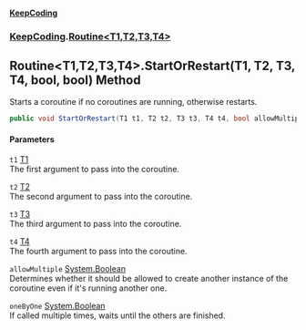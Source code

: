 #### [KeepCoding](index.md 'index')
### [KeepCoding](KeepCoding.md 'KeepCoding').[Routine&lt;T1,T2,T3,T4&gt;](Routine.T1.T2.T3.T4..md 'KeepCoding.Routine&lt;T1,T2,T3,T4&gt;')
## Routine&lt;T1,T2,T3,T4&gt;.StartOrRestart(T1, T2, T3, T4, bool, bool) Method
Starts a coroutine if no coroutines are running, otherwise restarts.  
```csharp
public void StartOrRestart(T1 t1, T2 t2, T3 t3, T4 t4, bool allowMultiple=true, bool oneByOne=false);
```
#### Parameters
<a name='KeepCoding.Routine.T1.T2.T3.T4..StartOrRestart(T1.T2.T3.T4.bool.bool).t1'></a>
`t1` [T1](Routine.T1.T2.T3.T4..md#KeepCoding.Routine.T1.T2.T3.T4..T1 'KeepCoding.Routine&lt;T1,T2,T3,T4&gt;.T1')  
The first argument to pass into the coroutine.
  
<a name='KeepCoding.Routine.T1.T2.T3.T4..StartOrRestart(T1.T2.T3.T4.bool.bool).t2'></a>
`t2` [T2](Routine.T1.T2.T3.T4..md#KeepCoding.Routine.T1.T2.T3.T4..T2 'KeepCoding.Routine&lt;T1,T2,T3,T4&gt;.T2')  
The second argument to pass into the coroutine.
  
<a name='KeepCoding.Routine.T1.T2.T3.T4..StartOrRestart(T1.T2.T3.T4.bool.bool).t3'></a>
`t3` [T3](Routine.T1.T2.T3.T4..md#KeepCoding.Routine.T1.T2.T3.T4..T3 'KeepCoding.Routine&lt;T1,T2,T3,T4&gt;.T3')  
The third argument to pass into the coroutine.
  
<a name='KeepCoding.Routine.T1.T2.T3.T4..StartOrRestart(T1.T2.T3.T4.bool.bool).t4'></a>
`t4` [T4](Routine.T1.T2.T3.T4..md#KeepCoding.Routine.T1.T2.T3.T4..T4 'KeepCoding.Routine&lt;T1,T2,T3,T4&gt;.T4')  
The fourth argument to pass into the coroutine.
  
<a name='KeepCoding.Routine.T1.T2.T3.T4..StartOrRestart(T1.T2.T3.T4.bool.bool).allowMultiple'></a>
`allowMultiple` [System.Boolean](https://docs.microsoft.com/en-us/dotnet/api/System.Boolean 'System.Boolean')  
Determines whether it should be allowed to create another instance of the coroutine even if it's running another one.
  
<a name='KeepCoding.Routine.T1.T2.T3.T4..StartOrRestart(T1.T2.T3.T4.bool.bool).oneByOne'></a>
`oneByOne` [System.Boolean](https://docs.microsoft.com/en-us/dotnet/api/System.Boolean 'System.Boolean')  
If called multiple times, waits until the others are finished.
  
